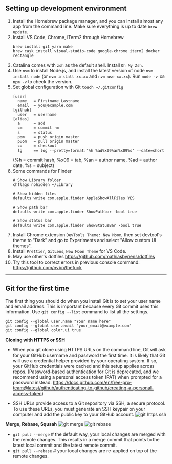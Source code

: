 ## Setting up development environment

1. Install the Homebrew package manager, and you can install almost any app from the command line. Make sure everything is up to date `brew update`.
2. Install VS Code, Chrome, iTerm2 through Homebrew
    ```shell
    brew install git yarn make
    brew cask install visual-studio-code google-chrome iterm2 docker rectangle
    ```
3. Catalina comes with `zsh` as the default shell. Install `Oh My Zsh`.
4. Use `nvm` to install Node.js, and install the latest version of node `nvm install node` (or `nvm install xx.xx` and `nvm use xx.xx`). Run `node -v && npm -v` to check the version.
5. Set global configuration with Git `touch ~/.gitconfig`
    ```
    [user]
      name   = Firstname Lastname
      email  = you@example.com
    [github]
      user   = username
    [alias]
      a      = add
      cm     = commit -m
      s      = status
      pom    = push origin master
      puom   = pull origin master
      co     = checkout
      lg     == log --pretty=format:'%h %ad%x09%an%x09%s' --date=short
    ```
    (%h = commit hash, %x09 = tab, %an = author name, %ad = author date, %s = subject)   
6. Some commands for Finder
    ```shell
    # Show Library folder
    chflags nohidden ~/Library

    # Show hidden files
    defaults write com.apple.finder AppleShowAllFiles YES

    # Show path bar
    defaults write com.apple.finder ShowPathbar -bool true

    # Show status bar
    defaults write com.apple.finder ShowStatusBar -bool true
    ```
7. Install Chrome extension `DevTools Theme: New Moon`, then set devtool's theme to "Dark" and go to Experiments and select "Allow custom UI themes".
8. Install `Prettier`, `GitLens`, `New Moon Theme` for VS Code.
9. May use other's dotfiles https://github.com/mathiasbynens/dotfiles
10. Try this tool to correct errors in previous console command: https://github.com/nvbn/thefuck

---

## Git for the first time
The first thing you should do when you install Git is to set your user name and email address. This is important because every Git commit uses this information. Use `git config --list` command to list all the settings.
   ```shell
   git config --global user.name "Your name here"
   git config --global user.email "your_email@example.com"
   git config --global color.ui true
   ```

**Cloning with HTTPS or SSH**
   - When you git clone using HTTPS URLs on the command line, Git will ask for your GitHub username and password the first time. It is likely that Git will use a credential helper provided by your operating system. If so, your GitHub credentials were cached and this setup applies across repos. (Password-based authentication for Git is deprecated, and we recommend using a personal access token (PAT) when prompted for a password instead. https://docs.github.com/en/free-pro-team@latest/github/authenticating-to-github/creating-a-personal-access-token)
   
   - SSH URLs provide access to a Git repository via SSH, a secure protocol. To use these URLs, you must generate an SSH keypair on your computer and add the public key to your GitHub account.
    ![git https ssh](https://ftp.bmp.ovh/imgs/2020/10/830c711c7263ab75.png)

**Merge, Rebase, Squsah**
<img alt="git merge" src="https://ftp.bmp.ovh/imgs/2020/10/1cb887d4302c8363.png">
<img alt="git rebase" src="https://ftp.bmp.ovh/imgs/2020/10/4e03971d9a22e879.png">
- `git pull --merge`  # the default way, your local changes are merged with the remote changes. This results in a merge commit that points to the latest local commit and the latest remote commit.
- `git pull --rebase`  # your local changes are re-applied on top of the remote changes.